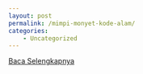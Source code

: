 ```yaml
---
layout: post
permalink: /mimpi-monyet-kode-alam/
categories:
    - Uncategorized
---
```


[Baca Selengkapnya](/10)